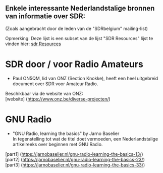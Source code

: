 ## Enkele interessante Nederlandstalige bronnen van informatie over SDR:
(Zoals aangebracht door de leden van de "SDRbelgium" mailing-list)

Opmerking:
Deze lijst is een subset van de lijst "SDR Resources" lijst te vinden hier: [sdr Resources](https://github.com/on1arf/sdr/blob/master/links.md)




# SDR door / voor Radio Amateurs
* Paul ON5QM, lid van ONZ (Section Knokke), heeft een heel uitgebreid document over SDR voor Amateur Radio.
  
Beschikbaar via de website van ONZ:  
[website] (https://www.onz.be/diverse-projecten/)


# GNU Radio
* "GNU Radio, learning the basics" by Jarno Baselier  
In tegenstelling tot wat de titel doet vermoeden, een Nederlandstalige artikelreeks over beginnen met GNU Radio.  
  
[part1] (https://jarnobaselier.nl/gnu-radio-learning-the-basics-13/)  
[part2] (https://jarnobaselier.nl/gnu-radio-learning-the-basics-23/)  
[part3] (https://jarnobaselier.nl/gnu-radio-learning-the-basics-33/)  



